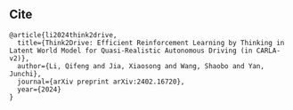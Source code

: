   <div class="container is-max-desktop content">
    <h2 class="title">Cite</h2>
    <pre><code>@article{li2024think2drive,
  title={Think2Drive: Efficient Reinforcement Learning by Thinking in Latent World Model for Quasi-Realistic Autonomous Driving (in CARLA-v2)},
  author={Li, Qifeng and Jia, Xiaosong and Wang, Shaobo and Yan, Junchi},
  journal={arXiv preprint arXiv:2402.16720},
  year={2024}
}</code></pre>
  </div>